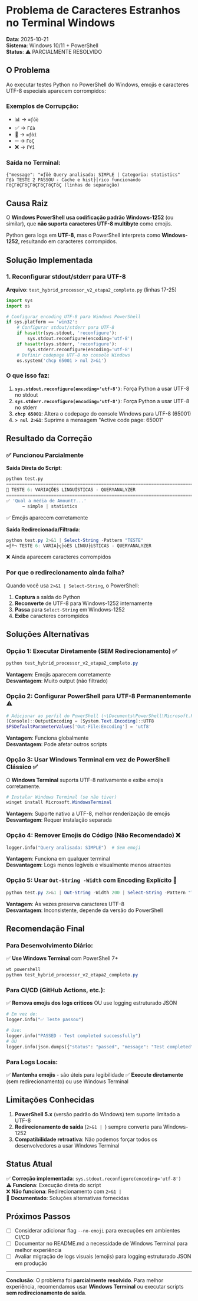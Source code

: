 # Problema de Caracteres Estranhos no Terminal Windows

**Data**: 2025-10-21  
**Sistema**: Windows 10/11 + PowerShell  
**Status**: ⚠️ PARCIALMENTE RESOLVIDO

## O Problema

Ao executar testes Python no PowerShell do Windows, emojis e caracteres UTF-8 especiais aparecem corrompidos:

### Exemplos de Corrupção:
- 📊 → `≡ƒôè`
- ✅ → `Γ£à`
- 🔹 → `≡ƒôî`
- ─ → `ΓöÇ`
- ❌ → `Γ¥î`

### Saída no Terminal:
```
{"message": "≡ƒôè Query analisada: SIMPLE | Categoria: statistics"
Γ£à TESTE 2 PASSOU - Cache e hist├│rico funcionando
ΓöÇΓöÇΓöÇΓöÇΓöÇΓöÇΓöÇ (linhas de separação)
```

## Causa Raiz

O **Windows PowerShell usa codificação padrão Windows-1252** (ou similar), que **não suporta caracteres UTF-8 multibyte** como emojis.

Python gera logs em **UTF-8**, mas o PowerShell interpreta como **Windows-1252**, resultando em caracteres corrompidos.

## Solução Implementada

### 1. Reconfigurar stdout/stderr para UTF-8

**Arquivo**: `test_hybrid_processor_v2_etapa2_completo.py` (linhas 17-25)

```python
import sys
import os

# Configurar encoding UTF-8 para Windows PowerShell
if sys.platform == 'win32':
    # Configurar stdout/stderr para UTF-8
    if hasattr(sys.stdout, 'reconfigure'):
        sys.stdout.reconfigure(encoding='utf-8')
    if hasattr(sys.stderr, 'reconfigure'):
        sys.stderr.reconfigure(encoding='utf-8')
    # Definir codepage UTF-8 no console Windows
    os.system('chcp 65001 > nul 2>&1')
```

### O que isso faz:
1. **`sys.stdout.reconfigure(encoding='utf-8')`**: Força Python a usar UTF-8 no stdout
2. **`sys.stderr.reconfigure(encoding='utf-8')`**: Força Python a usar UTF-8 no stderr
3. **`chcp 65001`**: Altera o codepage do console Windows para UTF-8 (65001)
4. **`> nul 2>&1`**: Suprime a mensagem "Active code page: 65001"

## Resultado da Correção

### ✅ Funcionou Parcialmente

**Saída Direta do Script**:
```python
python test.py
================================================================================
🧪 TESTE 6: VARIAÇÕES LINGUÍSTICAS - QUERYANALYZER
================================================================================
✅ 'Qual a média de Amount?...'
      → simple | statistics
```
✅ Emojis aparecem corretamente

**Saída Redirecionada/Filtrada**:
```powershell
python test.py 2>&1 | Select-String -Pattern "TESTE"
≡ƒº¬ TESTE 6: VARIA├ç├òES LINGU├ìSTICAS - QUERYANALYZER
```
❌ Ainda aparecem caracteres corrompidos

### Por que o redirecionamento ainda falha?

Quando você usa `2>&1 | Select-String`, o PowerShell:
1. **Captura** a saída do Python
2. **Reconverte** de UTF-8 para Windows-1252 internamente
3. **Passa** para `Select-String` em Windows-1252
4. **Exibe** caracteres corrompidos

## Soluções Alternativas

### Opção 1: Executar Diretamente (SEM Redirecionamento) ✅
```powershell
python test_hybrid_processor_v2_etapa2_completo.py
```
**Vantagem**: Emojis aparecem corretamente  
**Desvantagem**: Muito output (não filtrado)

### Opção 2: Configurar PowerShell para UTF-8 Permanentemente ⚠️
```powershell
# Adicionar ao perfil do PowerShell (~\Documents\PowerShell\Microsoft.PowerShell_profile.ps1)
[Console]::OutputEncoding = [System.Text.Encoding]::UTF8
$PSDefaultParameterValues['Out-File:Encoding'] = 'utf8'
```

**Vantagem**: Funciona globalmente  
**Desvantagem**: Pode afetar outros scripts

### Opção 3: Usar Windows Terminal em vez de PowerShell Clássico ✅
O **Windows Terminal** suporta UTF-8 nativamente e exibe emojis corretamente.

```powershell
# Instalar Windows Terminal (se não tiver)
winget install Microsoft.WindowsTerminal
```

**Vantagem**: Suporte nativo a UTF-8, melhor renderização de emojis  
**Desvantagem**: Requer instalação separada

### Opção 4: Remover Emojis do Código (Não Recomendado) ❌
```python
logger.info("Query analisada: SIMPLE")  # Sem emoji
```

**Vantagem**: Funciona em qualquer terminal  
**Desvantagem**: Logs menos legíveis e visualmente menos atraentes

### Opção 5: Usar `Out-String -Width` com Encoding Explícito 🔄
```powershell
python test.py 2>&1 | Out-String -Width 200 | Select-String -Pattern "TESTE"
```

**Vantagem**: Às vezes preserva caracteres UTF-8  
**Desvantagem**: Inconsistente, depende da versão do PowerShell

## Recomendação Final

### Para Desenvolvimento Diário:
✅ **Use Windows Terminal** com PowerShell 7+
```powershell
wt powershell
python test_hybrid_processor_v2_etapa2_completo.py
```

### Para CI/CD (GitHub Actions, etc.):
✅ **Remova emojis dos logs críticos** OU use logging estruturado JSON
```python
# Em vez de:
logger.info("✅ Teste passou")

# Use:
logger.info("PASSED - Test completed successfully")
# OU
logger.info(json.dumps({"status": "passed", "message": "Test completed"}))
```

### Para Logs Locais:
✅ **Mantenha emojis** - são úteis para legibilidade
✅ **Execute diretamente** (sem redirecionamento) ou use Windows Terminal

## Limitações Conhecidas

1. **PowerShell 5.x** (versão padrão do Windows) tem suporte limitado a UTF-8
2. **Redirecionamento de saída** (`2>&1 | `) sempre converte para Windows-1252
3. **Compatibilidade retroativa**: Não podemos forçar todos os desenvolvedores a usar Windows Terminal

## Status Atual

✅ **Correção implementada**: `sys.stdout.reconfigure(encoding='utf-8')`  
⚠️ **Funciona**: Execução direta do script  
❌ **Não funciona**: Redirecionamento com `2>&1 |`  
📝 **Documentado**: Soluções alternativas fornecidas  

## Próximos Passos

- [ ] Considerar adicionar flag `--no-emoji` para execuções em ambientes CI/CD
- [ ] Documentar no README.md a necessidade de Windows Terminal para melhor experiência
- [ ] Avaliar migração de logs visuais (emojis) para logging estruturado JSON em produção

---

**Conclusão**: O problema foi **parcialmente resolvido**. Para melhor experiência, recomendamos usar **Windows Terminal** ou executar scripts **sem redirecionamento de saída**.
